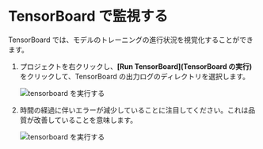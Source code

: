 ---
---
# <a name="monitor-with-tensorboard"></a>TensorBoard で監視する

TensorBoard では、モデルのトレーニングの進行状況を視覚化することができます。 

1. プロジェクトを右クリックし、**[Run TensorBoard]\(TensorBoard の実行\)** をクリックして、TensorBoard の出力ログのディレクトリを選択します。

    ![tensorboard を実行する](media\monitor-tensorboard\run-tensorboard.png)

1. 時間の経過に伴いエラーが減少していることに注目してください。これは品質が改善していることを意味します。

    ![tensorboard を実行する](media\monitor-tensorboard\tensorboard.png)